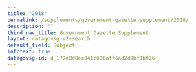 ```yaml
---
title: "2018"
permalink: /supplements/government-gazette-supplement/2018/
description: ""
third_nav_title: Government Gazette Supplement
layout: datagovsg-v2-search
default_field: Subject
infotext: true
datagovsg-id: d_177e8d8ee041c606aff6ad2d9bf1bf26
---
```

